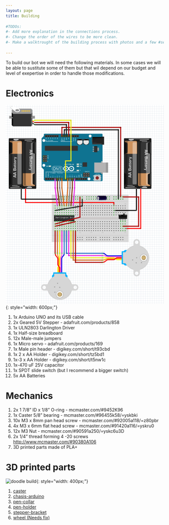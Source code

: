 ```yaml
---
layout: page
title: Building

#TODOs:
#- Add more explanation in the connections process. 
#- Change the order of the wires to be more clean.
#- Make a walktrought of the building process with photos and a few #sentences.

---
```


To build our bot we will need the following materials. In some cases we will be able to sustitute some of them but that wil depend on our budget and level of exepertise in order to handle those modifications.

# Electronics

![SumoBot connections](assets/connections.png){: style="width: 600px;"}

1. 1x Arduino UNO and its USB cable
1. 2x Geared 5V Stepper - adafruit.com/products/858
1. 1x ULN2803 Darlington Driver
1. 1x Half-size breadboard
1. 12x Male-male jumpers
1. 1x Micro servo - adafruit.com/products/169
1. 1x Male pin header - digikey.com/short/t93cbd
1. 1x 2 x AA Holder - digikey.com/short/tz5bd1
1. 1x-3 x AA Holder - digikey.com/short/t5nw1c
1. 1x-470 uF 25V capacitor
1. 1x SPDT slide switch (but I recommend a bigger switch)
1. 5x AA Batteries

# Mechanics
1. 2x 1 7/8” ID x 1/8” O-ring - mcmaster.com/#9452K96
1. 1x Caster 5/8” bearing - mcmaster.com/#96455k58/=yskbki
1. 10x M3 x 8mm pan head screw - mcmaster.com/#92005a118/=z80pbr
1. 4x M3 x 6mm flat head screw - mcmaster.com/#91420a116/=yskru0
1. 12x M3 Nut - mcmaster.com/#90591a250/=yskc6u3D
1. 2x 1/4” thread forming 4 -20 screws http://www.mcmaster.com/#90380A106
1. 3D printed parts made of PLA+

# 3D printed parts

![doodle build](assets/robot_pic.jpg){: style="width: 400px;"}

1. [caster](https://github.com/MarceJara/VinciBot-DoodleBot/blob/main/assets/3d_models/STL%20files/Caster2.stl)
1. [chasis-arduino](https://github.com/MarceJara/VinciBot-DoodleBot/blob/main/assets/3d_models/STL%20files/Chassis_Arduino2.stl)
1. [pen-collar](https://github.com/MarceJara/VinciBot-DoodleBot/blob/main/assets/3d_models/STL%20files/Pen_Collar2.stl)
1. [pen-holder](https://github.com/MarceJara/VinciBot-DoodleBot/blob/main/assets/3d_models/STL%20files/Pen_Holder2.stl)
1. [stepper-bracket](https://github.com/MarceJara/VinciBot-DoodleBot/blob/main/assets/3d_models/STL%20files/Stepper_Bracket2.stl)
1. [wheel (Needs fix)](https://github.com/MarceJara/VinciBot-DoodleBot/blob/main/assets/3d_models/STL%20files/Wheel_60_spokes.stl)
